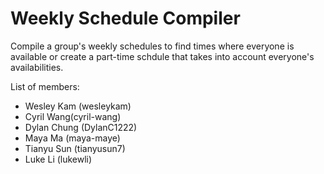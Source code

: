 # Weekly Schedule Compiler

Compile a group's weekly schedules to find times where everyone is available or create a part-time schdule that takes into account everyone's availabilities.

List of members: 
* Wesley Kam (wesleykam)
* Cyril Wang(cyril-wang)
* Dylan Chung (DylanC1222)
* Maya Ma (maya-maye)
* Tianyu Sun (tianyusun7)
* Luke Li (lukewli)
